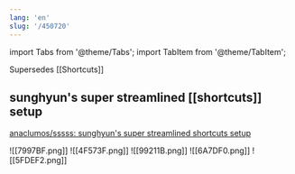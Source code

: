 ```yaml
---
lang: 'en'
slug: '/450720'
---
```


import Tabs from '@theme/Tabs';
import TabItem from '@theme/TabItem';

Supersedes [[Shortcuts]]

## sunghyun's super streamlined [[shortcuts]] setup

[anaclumos/sssss: sunghyun's super streamlined shortcuts setup](https://github.com/anaclumos/sssss)

![[7997BF.png]]
![[4F573F.png]]
![[99211B.png]]
![[6A7DF0.png]]
![[5FDEF2.png]]
